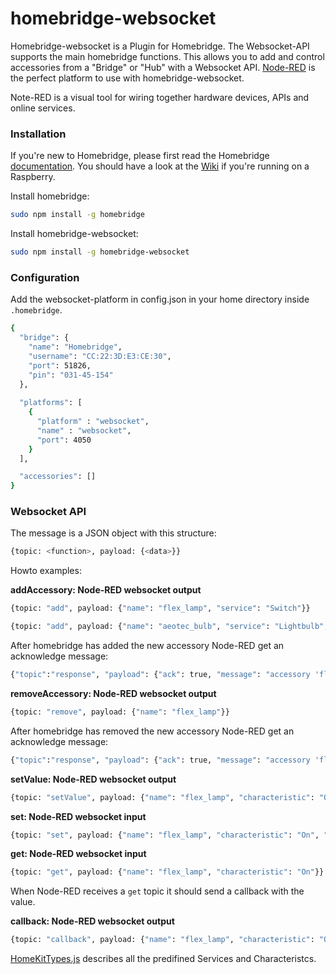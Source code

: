 # homebridge-websocket
Homebridge-websocket is a Plugin for Homebridge. The Websocket-API supports the main homebridge functions. This allows you to add and control accessories from a "Bridge" or "Hub" with a Websocket API. [Node-RED](http://nodered.org/) is the perfect platform to use with homebridge-websocket.

Note-RED is a visual tool for wiring together hardware devices, APIs and online services.

### Installation

If you're new to Homebridge, please first read the Homebridge [documentation](https://www.npmjs.com/package/homebridge).
You should have a look at the [Wiki](https://github.com/cflurin/homebridge-punt/wiki/Running-Homebridge-on-a-Raspberry-Pi) if you're running on a Raspberry.

Install homebridge:
```sh
sudo npm install -g homebridge
```
Install homebridge-websocket:
```sh
sudo npm install -g homebridge-websocket
```

### Configuration
Add the websocket-platform in config.json in your home directory inside `.homebridge`.

```sh
{
  "bridge": {
    "name": "Homebridge",
    "username": "CC:22:3D:E3:CE:30",
    "port": 51826,
    "pin": "031-45-154"
  },
  
  "platforms": [
    {
      "platform" : "websocket",
      "name" : "websocket",
      "port": 4050
    }
  ],           

  "accessories": []
}
```

### Websocket API

The message is a JSON object with this structure:

```sh
{topic: <function>, payload: {<data>}}
```

Howto examples:

**addAccessory: Node-RED websocket output**

```sh
{topic: "add", payload: {"name": "flex_lamp", "service": "Switch"}}
```

```sh
{topic: "add", payload: {"name": "aeotec_bulb", "service": "Lightbulb", "Brightness": "default"}}
```

After homebridge has added the new accessory Node-RED get an acknowledge message:

```sh
{"topic":"response", "payload": {"ack": true, "message": "accessory 'flex_lamp' is added."}}
```

**removeAccessory: Node-RED websocket output**

```sh
{topic: "remove", payload: {"name": "flex_lamp"}}
```

After homebridge has removed the new accessory Node-RED get an acknowledge message:

```sh
{"topic":"response", "payload": {"ack": true, "message": "accessory 'flex_lamp' is removed."}}
```

**setValue: Node-RED websocket output**

```sh
{topic: "setValue", payload: {"name": "flex_lamp", "characteristic": "On", "value": true}}
```

**set: Node-RED websocket input**

```sh
{topic: "set", payload: {"name": "flex_lamp", "characteristic": "On", "value": true}}
```

**get: Node-RED websocket input**

```sh
{topic: "get", payload: {"name": "flex_lamp", "characteristic": "On"}}
```

When Node-RED receives a `get` topic it should send a callback with the value.

**callback: Node-RED websocket output**

```sh
{topic: "callback", payload: {"name": "flex_lamp", "characteristic": "On", "value": true}}
```

[HomeKitTypes.js](https://github.com/KhaosT/HAP-NodeJS/blob/master/lib/gen/HomeKitTypes.js) describes all the predifined Services and Characteristcs.


